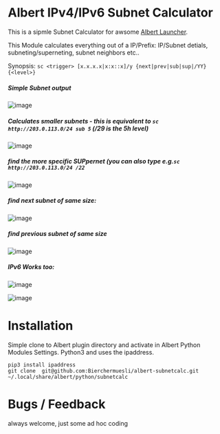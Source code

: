 # Albert IPv4/IPv6 Subnet Calculator 
This is a sipmle Subnet Calculator for awsome [Albert Launcher](https://albertlauncher.github.io/). 

This Module calculates everything out of a IP/Prefix: IP/Subnet detials, subneting/superneting, subnet neighbors etc..

Synopsis: `sc <trigger> [x.x.x.x|x:x::x]/y {next|prev|sub|sup|/YY} {<level>}`


##### Simple Subnet output
![image](https://user-images.githubusercontent.com/13567009/124381622-a9c62280-dcc3-11eb-8ab4-cab3da8ad468.png)

##### Calculates smaller subnets - this is equivalent to `sc http://203.0.113.0/24 sub 5` (/29 is the 5h level)

![image](https://user-images.githubusercontent.com/13567009/124381638-bea2b600-dcc3-11eb-9e12-332a6a3802ab.png)

##### find the more specific *SUP*pernet (you can also type e.g.`sc http://203.0.113.0/24 /22`

![image](https://user-images.githubusercontent.com/13567009/124720996-01a19b00-df09-11eb-838e-25d53edb42a9.png)


##### find next subnet of same size:

![image](https://user-images.githubusercontent.com/13567009/124381719-4f799180-dcc4-11eb-84b3-62d32f63a7f6.png)

##### find previous subnet of same size 

![image](https://user-images.githubusercontent.com/13567009/124381725-53a5af00-dcc4-11eb-831c-4d77bbc3295b.png)

##### IPv6 Works too:
![image](https://user-images.githubusercontent.com/13567009/124381755-7df76c80-dcc4-11eb-883f-fad922c86c38.png)

![image](https://user-images.githubusercontent.com/13567009/124721189-2bf35880-df09-11eb-9e48-0a996d98ea6b.png)


# Installation
Simple clone to Albert plugin directory and activate in Albert Python Modules Settings. Python3 and uses the ipaddress.
```
pip3 install ipaddress
git clone  git@github.com:Bierchermuesli/albert-subnetcalc.git  ~/.local/share/albert/python/subnetcalc
```
# Bugs / Feedback
always welcome, just some ad hoc coding
